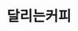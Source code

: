 ---
### 무조건 양식 지켜서 작성해주세요. 텍스트 ""로 묶여져있는지 꼭 확인. #에 들어가는건 수정 X ###
## 파일명은 업체명 영문으로 작성 ##

# 출력순서 숫자가 높을수록 앞에 옴
position: "3"
# 업종 대분류: 프랜차이즈
category: "프랜차이즈"
# 업체 이름을 작성해주세요.
title: "달리는커피"
# 업체이름을 영어로 작성해주세요 (앞글자는 대문자 나머지는 소문자).
titleSub: "Dalcu"
# 이부분은 작성X
logo: "dalcuLogo.png"
titleImg: "dalcuTitle.jpg"
# ------------- #
# 작업 대분류: Marketing(SA,DA 등등 전부 포함됨)
work:
  - "Marketing"
  - "Design"
# 업종 소분류 작성
type: "프랜차이즈"
# 작업 매체 소분류 자세하게 작성 : 네이버 검색광고, 구글 검색광고, 페이스북광고, 인스타광고
media: "네이버 검색광고,구글 GDN광고,카카오광고"
# 홈페이지 URL 전체 작성 https 있을경우 https로
homepage: "https://dalcu.co.kr/"
# 작업 매체 대분류로 작성 
history:
  - "SearchAD"
  - "Product Details"
# 작업 목표에 대해 간략하게 작성
target: "창업문의전환/상담"
# 작업 전략에 대해 자세하게 작성
strategy: "스트크립트설치 전환수체크, 데이터를 통한 광고방향성분석, 네이버/구글/카카오를 통한 다양한 광고 매체로 문의 및 상담 전환 유도"
---